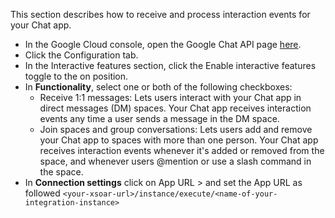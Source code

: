 This section describes how to receive and process interaction events for your Chat app.

- In the Google Cloud console, open the Google Chat API page [here](https://console.cloud.google.com/apis/api/chat.googleapis.com).
- Click the Configuration tab.
- In the Interactive features section, click the Enable interactive features toggle to the on position.
- In **Functionality**, select one or both of the following checkboxes:
    - Receive 1:1 messages: Lets users interact with your Chat app in direct messages (DM) spaces. Your Chat app receives interaction events any time a user sends a message in the DM space.
    - Join spaces and group conversations: Lets users add and remove your Chat app to spaces with more than one person. Your Chat app receives interaction events whenever it's added or removed from the space, and whenever users @mention or use a slash command in the space.
- In **Connection settings** click on App URL > and set the App URL as followed `<your-xsoar-url>/instance/execute/<name-of-your-integration-instance>`